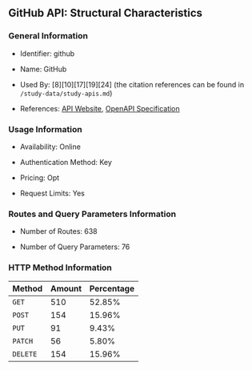 ## GitHub API: Structural Characteristics

### General Information

- Identifier: github

- Name: GitHub

- Used By: [8][10][17][19][24] (the citation references can be found in `/study-data/study-apis.md`)

- References: [API Website](https://docs.github.com/en/rest), [OpenAPI Specification](https://github.com/github/rest-api-description)

### Usage Information

- Availability: Online

- Authentication Method: Key

- Pricing: Opt

- Request Limits: Yes

### Routes and Query Parameters Information

- Number of Routes: 638

- Number of Query Parameters: 76

### HTTP Method Information

| Method | Amount | Percentage |
|--------|--------|------------|
| `GET` | 510 | 52.85% |
| `POST` | 154 | 15.96% |
| `PUT` | 91 | 9.43% |
| `PATCH` | 56 | 5.80% |
| `DELETE` | 154 | 15.96% |
